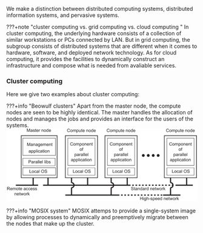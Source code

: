 We make a distinction between distributed computing systems, distributed information systems, and pervasive systems. 

???+note "cluster computing vs. grid computing vs. cloud computing "
    In cluster computing, the underlying hardware consists of a collection of similar workstations or PCs connected by LAN. But in grid computing, the subgroup consists of distributed systems that are different when it comes to hardware, software, and deployed network technology. As for cloud computing, it provides the facilities to dynamically construct an infrastructure and compose what is needed from avaliable services.

### Cluster computing

Here we give two examples about cluster computing:

???+info "Beowulf clusters"
    Apart from the master node, the compute nodes are seen to be highly identical. The master handles the allocation of nodes and manages the jobs and provides an interface for the users of the systems.
    ![](img/01-07.png)

???+info "MOSIX system"
    MOSIX attemps to provide a single-system image by allowing processes
to dynamically and preemptively migrate between the nodes that make up
the cluster.
    


